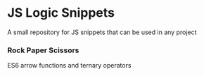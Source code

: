 # JS Logic Snippets
A small repository for JS snippets that can be used in any project

### Rock Paper Scissors
ES6 arrow functions and ternary operators
